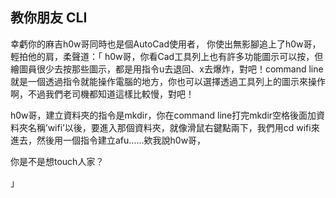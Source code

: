 ## 教你朋友 CLI

幸虧你的麻吉h0w哥同時也是個AutoCad使用者，
你使出無影腳追上了h0w哥，輕拍他的肩，柔聲道：「
h0w哥，你看Cad工具列上也有許多功能圖示可以按，但繪圖員很少去按那些圖示，都是用指令u去退回、x去爆炸，對吧！command line就是一個透過指令就能操作電腦的地方，你也可以選擇透過工具列上的圖示來操作啊，不過我們老司機都知道這樣比較慢，對吧！

h0w哥，建立資料夾的指令是mkdir，你在command line打完mkdir空格後面加資料夾名稱’wifi’以後，要進入那個資料夾，就像滑鼠右鍵點兩下，我們用cd wifi來進去，然後用一個指令建立afu......欸我說h0w哥，



你是不是想touch人家？




」
